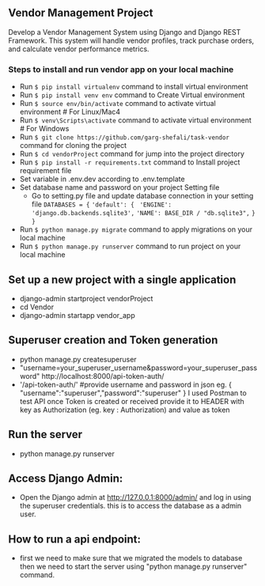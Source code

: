 ## Vendor Management Project

Develop a Vendor Management System using Django and Django REST Framework. This system will handle vendor profiles, track purchase orders, and calculate vendor performance metrics.

### Steps to install and run vendor app on your local machine
* Run `$ pip install virtualenv` command to install virtual environment
* Run `$ pip install venv env` command to Create Virtual environment
* Run `$ source env/bin/activate` command to activate virtual environment # For Linux/Mac4
* Run `$ venv\Scripts\activate` command to activate virtual environment # For Windows
* Run `$ git clone https://github.com/garg-shefali/task-vendor` command for cloning the project
* Run `$ cd vendorProject` command for jump into the project directory
* Run `$ pip install -r requirements.txt` command to Install project requirement file
* Set variable in .env.dev according to .env.template
* Set database name and password on your project Setting file
    * Go to setting.py file and update database connection in your setting file
        `DATABASES = {`
            `'default': {`
               ` 'ENGINE': 'django.db.backends.sqlite3',`
                `'NAME': BASE_DIR / "db.sqlite3",`
            `}`
        `}`
* Run `$ python manage.py migrate` command to apply migrations on your local machine
* Run `$ python manage.py runserver` command to run project on your local machine

## Set up a new project with a single application

* django-admin startproject vendorProject
* cd Vendor
* django-admin startapp vendor_app

## Superuser creation and Token generation

* python manage.py createsuperuser
* "username=your_superuser_username&password=your_superuser_password" http://localhost:8000/api-token-auth/
* '/api-token-auth/' #provide username and password in json eg. { "username":"superuser","password":"superuser" }
I used Postman to test API
once Token is created or received provide it to HEADER
with key as Authorization (eg. key : Authorization) and value as token

## Run the server

* python manage.py runserver

## Access Django Admin:

* Open the Django admin at http://127.0.0.1:8000/admin/ and log in using the superuser credentials. this is to access the database as a admin user.

## How to run a api endpoint:

* first we need to make sure that we migrated the models to database then we need to start the server using "python manage.py runserver" command.








